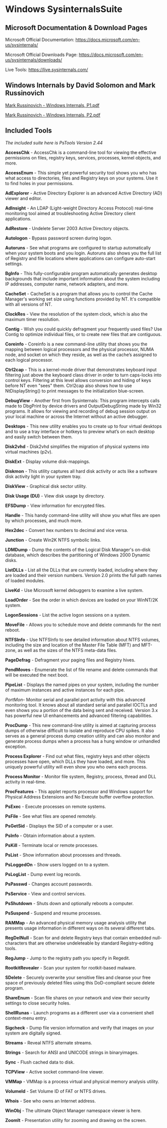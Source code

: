 # Windows SysinternalsSuite

## Microsoft Documentation & Download Pages

Microsoft Official Documentation: https://docs.microsoft.com/en-us/sysinternals/

Microsoft Official Downloads Page: https://docs.microsoft.com/en-us/sysinternals/downloads/

Live Tools: https://live.sysinternals.com/

## Windows Internals by David Solomon and Mark Russinovich

[Mark Russinovich - Windows Internals, P1.pdf](https://github.com/EvolvingSysadmin/Windows-Tools/blob/main/Windows%20Sysinternals/Documentation/Mark%20Russinovich%20-%20Windows%20Internals%2C%20P1.pdf)

[Mark Russinovich - Windows Internals, P2.pdf](https://github.com/EvolvingSysadmin/Windows-Tools/raw/main/Windows%20Sysinternals/Documentation/Mark%20Russinovich%20-%20Windows%20Internals%2C%20P2.pdf)

## Included Tools

_The included suite here is PsTools Version 2.44_

**AccessChk** - AccessChk is a command-line tool for viewing the effective permissions on files, registry keys, services, processes, kernel objects, and more.

**AccessEnum** - This simple yet powerful security tool shows you who has what access to directories, files and Registry keys on your systems. Use it to find holes in your permissions.

**AdExplorer** - Active Directory Explorer is an advanced Active Directory (AD) viewer and editor.

**AdInsight** - An LDAP (Light-weight Directory Access Protocol) real-time monitoring tool aimed at troubleshooting Active Directory client applications.

**AdRestore** - Undelete Server 2003 Active Directory objects.

**Autologon** - Bypass password screen during logon.

**Autoruns** - See what programs are configured to startup automatically when your system boots and you login. Autoruns also shows you the full list of Registry and file locations where applications can configure auto-start settings.

**BgInfo** - This fully-configurable program automatically generates desktop backgrounds that include important information about the system including IP addresses, computer name, network adapters, and more.

**CacheSet** - CacheSet is a program that allows you to control the Cache Manager's working set size using functions provided by NT. It's compatible with all versions of NT.

**ClockRes** - View the resolution of the system clock, which is also the maximum timer resolution.

**Contig** - Wish you could quickly defragment your frequently used files? Use Contig to optimize individual files, or to create new files that are contiguous.

**Coreinfo** - Coreinfo is a new command-line utility that shows you the mapping between logical processors and the physical processor, NUMA node, and socket on which they reside, as well as the cache’s assigned to each logical processor.

**Ctrl2cap** - This is a kernel-mode driver that demonstrates keyboard input filtering just above the keyboard class driver in order to turn caps-locks into control keys. Filtering at this level allows conversion and hiding of keys before NT even "sees" them. Ctrl2cap also shows how to use NtDisplayString() to print messages to the initialization blue-screen.

**DebugView** - Another first from Sysinternals: This program intercepts calls made to DbgPrint by device drivers and OutputDebugString made by Win32 programs. It allows for viewing and recording of debug session output on your local machine or across the Internet without an active debugger.

**Desktops** - This new utility enables you to create up to four virtual desktops and to use a tray interface or hotkeys to preview what’s on each desktop and easily switch between them.

**Disk2vhd** - Disk2vhd simplifies the migration of physical systems into virtual machines (p2v).

**DiskExt** - Display volume disk-mappings.

**Diskmon** - This utility captures all hard disk activity or acts like a software disk activity light in your system tray.

**DiskView** - Graphical disk sector utility.

**Disk Usage (DU)** - View disk usage by directory.

**EFSDump** - View information for encrypted files.

**Handle** - This handy command-line utility will show you what files are open by which processes, and much more.

**Hex2dec** - Convert hex numbers to decimal and vice versa.

**Junction** - Create Win2K NTFS symbolic links.

**LDMDump** - Dump the contents of the Logical Disk Manager's on-disk database, which describes the partitioning of Windows 2000 Dynamic disks.

**ListDLLs** - List all the DLLs that are currently loaded, including where they are loaded and their version numbers. Version 2.0 prints the full path names of loaded modules.

**LiveKd** - Use Microsoft kernel debuggers to examine a live system.

**LoadOrder** - See the order in which devices are loaded on your WinNT/2K system.

**LogonSessions** - List the active logon sessions on a system.

**MoveFile** - Allows you to schedule move and delete commands for the next reboot.

**NTFSInfo** - Use NTFSInfo to see detailed information about NTFS volumes, including the size and location of the Master File Table (MFT) and MFT-zone, as well as the sizes of the NTFS meta-data files.

**PageDefrag** - Defragment your paging files and Registry hives.

**PendMoves** - Enumerate the list of file rename and delete commands that will be executed the next boot.

**PipeList** - Displays the named pipes on your system, including the number of maximum instances and active instances for each pipe.

*PortMon*- Monitor serial and parallel port activity with this advanced monitoring tool. It knows about all standard serial and parallel IOCTLs and even shows you a portion of the data being sent and received. Version 3.x has powerful new UI enhancements and advanced filtering capabilities.

**ProcDump** - This new command-line utility is aimed at capturing process dumps of otherwise difficult to isolate and reproduce CPU spikes. It also serves as a general process dump creation utility and can also monitor and generate process dumps when a process has a hung window or unhandled exception.

**Process Explorer** - Find out what files, registry keys and other objects processes have open, which DLLs they have loaded, and more. This uniquely powerful utility will even show you who owns each process.

**Process Monitor** - Monitor file system, Registry, process, thread and DLL activity in real-time.

**ProcFeatures** - This applet reports processor and Windows support for Physical Address Extensions and No Execute buffer overflow protection.

**PsExec** - Execute processes on remote systems.

**PsFile** - See what files are opened remotely.

**PsGetSid** - Displays the SID of a computer or a user.

**PsInfo** - Obtain information about a system.

**PsKill** - Terminate local or remote processes.

**PsList** - Show information about processes and threads.

**PsLoggedOn** - Show users logged on to a system.

**PsLogList** - Dump event log records.

**PsPasswd** - Changes account passwords.

**PsService** - View and control services.

**PsShutdown** - Shuts down and optionally reboots a computer.

**PsSuspend** - Suspend and resume processes.

**RAMMap** - An advanced physical memory usage analysis utility that presents usage information in different ways on its several different tabs.

**RegDelNull** - Scan for and delete Registry keys that contain embedded null-characters that are otherwise undeleteable by standard Registry-editing tools.

**RegJump** - Jump to the registry path you specify in Regedit.

**RootkitRevealer** - Scan your system for rootkit-based malware.

**SDelete** - Securely overwrite your sensitive files and cleanse your free space of previously deleted files using this DoD-compliant secure delete program.

**ShareEnum** - Scan file shares on your network and view their security settings to close security holes.

**ShellRunas** - Launch programs as a different user via a convenient shell context-menu entry.

**Sigcheck** - Dump file version information and verify that images on your system are digitally signed.

**Streams** - Reveal NTFS alternate streams.

**Strings** - Search for ANSI and UNICODE strings in binaryimages.

**Sync** - Flush cached data to disk.

**TCPView** - Active socket command-line viewer.

**VMMap** - VMMap is a process virtual and physical memory analysis utility.

**VolumeId** - Set Volume ID of FAT or NTFS drives.

**Whois** - See who owns an Internet address.

**WinObj** - The ultimate Object Manager namespace viewer is here.

**ZoomIt** - Presentation utility for zooming and drawing on the screen.

